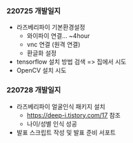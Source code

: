 ### 220725 개발일지

- 라즈베리파이 기본환경설정
  - 와이파이 연결... ~4hour
  - vnc 연결 (원격 연결)
  - 환글화 설정
- tensorflow 설치 방법 검색 => 집에서 시도
- OpenCV 설치 시도

### 220728 개발일지

- 라즈베리파이 얼굴인식 패키지 설치
  - https://deep-i.tistory.com/17 참조
  - 나이/성별 인식 성공
- 발표 스크립트 작성 및 발표 준비 서포트
